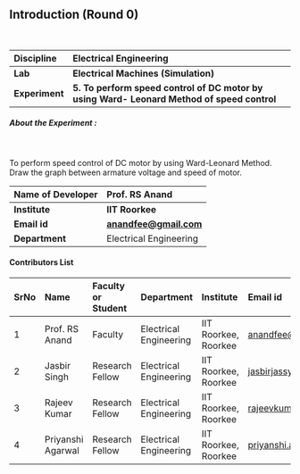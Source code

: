 ## Introduction (Round 0)


<br>

<b>Discipline | <b> Electrical Engineering
:--|:--|
<b> Lab | <b> Electrical Machines (Simulation)
<b> Experiment|     <b> 5. 	To perform speed control of DC motor by using Ward- Leonard Method of speed control

<h5> About the Experiment : </h5> <br>

To perform speed control of DC motor by using Ward-Leonard Method. Draw the graph between armature voltage and speed of motor.

<b>Name of Developer | <b> Prof. RS Anand
:--|:--|
<b> Institute | <b> IIT Roorkee
<b> Email id|     <b> anandfee@gmail.com
<b> Department | Electrical Engineering

#### Contributors List

SrNo | Name | Faculty or Student | Department| Institute | Email id
:--|:--|:--|:--|:--|:--|
1 | Prof. RS Anand | Faculty | Electrical Engineering | IIT Roorkee, Roorkee | anandfee@gmail.com
2 | Jasbir Singh | Research Fellow | Electrical Engineering | IIT Roorkee, Roorkee | jasbirjassy6@gmail.com 
3 | Rajeev Kumar | Research Fellow | Electrical Engineering | IIT Roorkee, Roorkee | rajeevkumar.rke@gmail.com
4 | Priyanshi Agarwal | Research Fellow | Electrical Engineering | IIT Roorkee, Roorkee | priyanshi.a07@gmail.com


<br>
